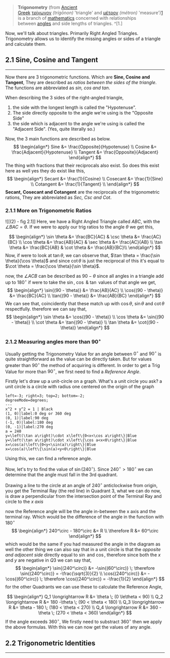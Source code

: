 > **Trigonometry** (from [Ancient Greek](https://en.wikipedia.org/wiki/Ancient_Greek_language "Ancient Greek language") [τρίγωνον](https://en.wiktionary.org/wiki/%CF%84%CF%81%CE%AF%CE%B3%CF%89%CE%BD%CE%BF%CE%BD#Ancient_Greek "wikt:τρίγωνον") _(_trígōnon_)_ 'triangle' and [μέτρον](https://en.wiktionary.org/wiki/%CE%BC%CE%AD%CF%84%CF%81%CE%BF%CE%BD#Ancient_Greek "wikt:μέτρον") _(_métron_)_ 'measure')[1](https://en.wikipedia.org/wiki/Trigonometry#cite_note-1) is a branch of [mathematics](https://en.wikipedia.org/wiki/Mathematics "Mathematics") concerned with relationships between [angles](https://en.wikipedia.org/wiki/Angle "Angle") and side lengths of triangles. ^[1.]

Now, we'll talk about triangles. Primarily Right Angled Triangles. Trigonometry allows us to identify the missing angles or sides of a triangle and calculate them.

## 2.1 Sine, Cosine and Tangent
------------------------------------------------------------------
Now there are 3 trigonometric functions. Which are **Sine, Cosine and Tangent**, They are described as _ratios between the sides of the triangle_. The functions are abbreviated as _sin, cos and tan_. 

When describing the 3 sides of the right-angled triangle,
1. the side with the longest length is called the "Hypotenuse". 
2. The side directly opposite to the angle we're using is the "Opposite Side"
3. the side which is adjacent to the angle we're using is called the "Adjacent Side". 
(Yes, quite literally so.)

Now, the 3 main functions are described as below.
$$
\begin{align*}
Sine &= \frac{Opposite}{Hypotenuse} \\
Cosine &= \frac{Adjacent}{Hypotenuse} \\
Tangent &= \frac{Opposite}{Adjacent}
\end{align*}
$$
The thing with fractions that their reciprocals also exist. So does this exist here as well yes they do exist like this,
$$
\begin{align*}
Secant &= \frac{1}{Cosine} \\
Cosecant &= \frac{1}{Sine} \\
Cotangent &= \frac{1}{Tangent} \\
\end{align*}
$$
**Secant, Cosecant and Cotangent** are the reciprocals of the trigonometric rations, They are abbreviated as _Sec, Csc and Cot_.

### 2.1.1 More on Trigonometric Ratios

![[(2) - fig 2.1]]
Here, we have a Right Angled Triangle called $ABC$, with the $\angle BAC = \theta$. If we were to apply our trig ratios to the angle $\theta$ we get this,

$$
\begin{align*}
\sin \theta &= \frac{BC}{AC} & \csc \theta &= \frac{AC}{BC} \\
\cos \theta &= \frac{AB}{AC} & \sec \theta &= \frac{AC}{AB} \\
\tan \theta &= \frac{BC}{AB} & \cot \theta &= \frac{AB}{BC}\\
\end{align*}
$$
Now, if were to look at $\tan \theta$, we can observe that, $\tan \theta = \frac{\sin \theta}{\cos \theta}$ and since $\cot \theta$ is just the reciprocal of this it's equal to $\cot \theta = \frac{\cos \theta}{\sin \theta}$.

now, the $\angle ACB$ can be described as $90 - \theta$ since all angles in a triangle add up to $180^\circ$
if were to take the $\sin$, $\cos$ & $\tan$ values of that angle we get,
$$
\begin{align*}
\sin{(90 - \theta)} &= \frac{AB}{AC} \\
\cos{(90 - \theta)} &= \frac{BC}{AC} \\
\tan{(90 - \theta)} &= \frac{AB}{BC}
\end{align*}
$$
We can see that, coincidently that these match up with $\cos \theta$, $\sin \theta$ and $\cot \theta$ respectfully. therefore we can say that,
$$
\begin{align*}
\sin \theta &= \cos{(90 - \theta)} \\
\cos \theta &= \sin{(90 - \theta)} \\
\cot \theta &= \tan{(90 - \theta)} \\
\tan \theta &= \cot{(90 - \theta)}
\end{align*}
$$
### 2.1.2 Measuring angles more than $90^\circ$

Usually getting the Trigonometry Value for an angle between $0^\circ$ and $90^{\circ}$ is quite straightforward as the value can be directly taken. But for values greater than $90^{\circ}$ the method of acquiring is different.
In order to get a Trig Value for more than $90^{\circ}$, we first need to find a _Reference Angle_.

Firstly let's draw up a unit-circle on a graph. What's a unit circle you ask? a unit circle is a circle with radius one centered on the origin of the graph

```desmos-graph
left=-3; right=3; top=2; bottom=-2;
degreeMode=degrees;
---
x^2 + y^2 = 1 | Black
(1, 0)|label:0 deg or 360 deg
(0, 1)|label:90 deg
(-1, 0)|label:180 deg
(0, -1)|label:270 deg
a = 240
y=\left(\tan a\right)\cdot x\left\{0<x<\cos a\right\}|Blue
y=\left(\tan a\right)\cdot x\left\{\cos a<x<0\right\}|Blue
x=\cos(a)\left\{0<y<\sin(a)\right\}|Blue
x=\cos(a)\left\{\sin(a)<y<0\right\}|Blue
```
Using this, we can find a reference angle.

Now, let's try to find the value of $\sin{(240^\circ)}$.
Since $240^\circ > 180^\circ$ we can determine that the angle must fall in the 3rd quadrant.

Drawing a line to the circle at an angle of $240^{\circ}$ anticlockwise from origin, you get the Terminal Ray (the red line) in Quadrant 3, what we can do now, is draw a perpendicular from the intersection point of the Terminal Ray and circle to the _x axis_

now the Reference angle will be the angle in-between the x axis and the terminal ray. Which would be the difference of the angle in the function with $180^{\circ}$
$$
\begin{align*}
240^\circ - 180^\circ &= R \\
\therefore R &= 60^\circ
\end{align*}
$$
which would be the same if you had measured the angle in the diagram as well
the other thing we can also say that in a unit circle is that the _opposite and adjacent side_ directly equal to $\sin$ and $\cos$, therefore since both the $x$ and $y$ are negative in $Q3$ we can say that,
$$
\begin{align*}
\sin{(240^\circ)} &= -\sin{(60^\circ)} \; \therefore \sin{(240^\circ)} = -\frac{\sqrt{3}}{2} \\
\cos{(240^\circ)} &= -\cos{(60^\circ)} \; \therefore \cos{(240^\circ)} = -\frac{1}{2}
\end{align*}
$$
for the other Quadrants we can use these to calculate the Reference Angle,

$$
\begin{align*}
Q_1 \longrightarrow R &= \theta \; (0 \le\theta < 90) \\
Q_2 \longrightarrow R &= 180 -\theta \; (90 < \theta < 180) \\
Q_3 \longrightarrow R &= \theta - 180 \; (180 < \theta < 270) \\
Q_4 \longrightarrow R &= 360 - \theta \; (270 < \theta < 360)
\end{align*}
$$
If the angle exceeds $360^\circ$, We firstly need to substract $360^{\circ}$ then we apply the above formulas. With this we can now get the values of any angle.

## 2.2 Trigonometric Identities
---------------------------------

